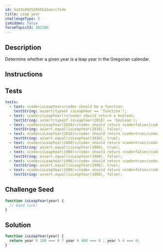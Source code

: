 ```yaml
---
id: 5a23c84252665b21eecc7ede
title: Leap year
challengeType: 5
isHidden: false
forumTopicId: 302300
---
```


## Description

<section id='description'>

Determine whether a given year is a leap year in the Gregorian calendar.

</section>

## Instructions

<section id='instructions'>

</section>

## Tests

<section id='tests'>

```yml
tests:
  - text: <code>isLeapYear</code> should be a function.
    testString: assert(typeof isLeapYear == 'function');
  - text: <code>isLeapYear()</code> should return a boolean.
    testString: assert(typeof isLeapYear(2018) == 'boolean');
  - text: <code>isLeapYear(2018)</code> should return <code>false</code>.
    testString: assert.equal(isLeapYear(2018), false);
  - text: <code>isLeapYear(2016)</code> should return <code>true</code>.
    testString: assert.equal(isLeapYear(2016), true);
  - text: <code>isLeapYear(2000)</code> should return <code>true</code>.
    testString: assert.equal(isLeapYear(2000), true);
  - text: <code>isLeapYear(1900)</code> should return <code>false</code>.
    testString: assert.equal(isLeapYear(1900), false);
  - text: <code>isLeapYear(1996)</code> should return <code>true</code>.
    testString: assert.equal(isLeapYear(1996), true);
  - text: <code>isLeapYear(1800)</code> should return <code>false</code>.
    testString: assert.equal(isLeapYear(1800), false);
```

</section>

## Challenge Seed

<section id='challengeSeed'>

<div id='js-seed'>

```js
function isLeapYear(year) {
  // Good luck!
}
```

</div>
</section>

## Solution

<section id='solution'>

```js
function isLeapYear(year) {
  return year % 100 === 0 ? year % 400 === 0 : year % 4 === 0;
}
```

</section>
